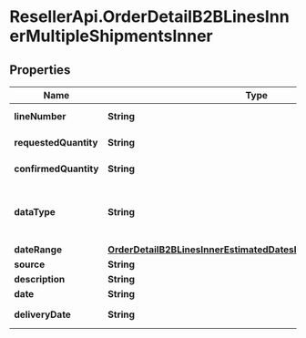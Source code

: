 # ResellerApi.OrderDetailB2BLinesInnerMultipleShipmentsInner

## Properties

Name | Type | Description | Notes
------------ | ------------- | ------------- | -------------
**lineNumber** | **String** | Line number. | [optional] 
**requestedQuantity** | **String** | Requested quantity. | [optional] 
**confirmedQuantity** | **String** | Confirmed quantity. | [optional] 
**dataType** | **String** | Date type. Example Single or multiple dates. | [optional] 
**dateRange** | [**OrderDetailB2BLinesInnerEstimatedDatesInnerShipShipDateRange**](OrderDetailB2BLinesInnerEstimatedDatesInnerShipShipDateRange.md) |  | [optional] 
**source** | **String** | Source. | [optional] 
**description** | **String** | Description. | [optional] 
**date** | **String** | Date. | [optional] 
**deliveryDate** | **String** | Delivery date. | [optional] 


